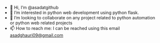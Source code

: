 - 👋 Hi, I’m @asadatgithub
- 👀 I’m interested in python web development using python flask.
- 💞️ I’m looking to collaborate on any project related to python automation or python web related projects
- 📫 How to reach me: I can be reached using this email asadghauri09@gmail.com

<!---
asadatgithub/asadatgithub is a ✨ special ✨ repository because its `README.md` (this file) appears on your GitHub profile.
You can click the Preview link to take a look at your changes.
--->
